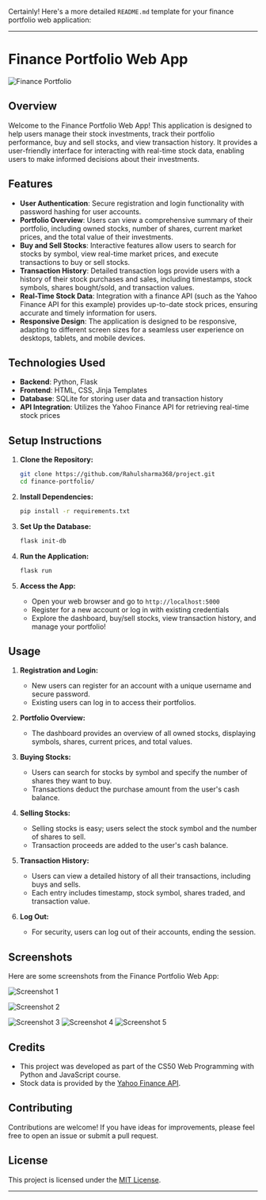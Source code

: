 Certainly! Here's a more detailed `README.md` template for your finance portfolio web application:

---

# Finance Portfolio Web App

![Finance Portfolio](screenshots/screenshot1.png)

## Overview
Welcome to the Finance Portfolio Web App! This application is designed to help users manage their stock investments, track their portfolio performance, buy and sell stocks, and view transaction history. It provides a user-friendly interface for interacting with real-time stock data, enabling users to make informed decisions about their investments.

## Features
- **User Authentication**: Secure registration and login functionality with password hashing for user accounts.
- **Portfolio Overview**: Users can view a comprehensive summary of their portfolio, including owned stocks, number of shares, current market prices, and the total value of their investments.
- **Buy and Sell Stocks**: Interactive features allow users to search for stocks by symbol, view real-time market prices, and execute transactions to buy or sell stocks.
- **Transaction History**: Detailed transaction logs provide users with a history of their stock purchases and sales, including timestamps, stock symbols, shares bought/sold, and transaction values.
- **Real-Time Stock Data**: Integration with a finance API (such as the Yahoo Finance API for this example) provides up-to-date stock prices, ensuring accurate and timely information for users.
- **Responsive Design**: The application is designed to be responsive, adapting to different screen sizes for a seamless user experience on desktops, tablets, and mobile devices.

## Technologies Used
- **Backend**: Python, Flask
- **Frontend**: HTML, CSS, Jinja Templates
- **Database**: SQLite for storing user data and transaction history
- **API Integration**: Utilizes the Yahoo Finance API for retrieving real-time stock prices

## Setup Instructions
1. **Clone the Repository:**
   ```bash
   git clone https://github.com/Rahulsharma368/project.git
   cd finance-portfolio/
   ```

2. **Install Dependencies:**
   ```bash
   pip install -r requirements.txt
   ```

3. **Set Up the Database:**
   ```bash
   flask init-db
   ```

4. **Run the Application:**
   ```bash
   flask run
   ```

5. **Access the App:**
   - Open your web browser and go to `http://localhost:5000`
   - Register for a new account or log in with existing credentials
   - Explore the dashboard, buy/sell stocks, view transaction history, and manage your portfolio!

## Usage
1. **Registration and Login:**
   - New users can register for an account with a unique username and secure password.
   - Existing users can log in to access their portfolios.

2. **Portfolio Overview:**
   - The dashboard provides an overview of all owned stocks, displaying symbols, shares, current prices, and total values.

3. **Buying Stocks:**
   - Users can search for stocks by symbol and specify the number of shares they want to buy.
   - Transactions deduct the purchase amount from the user's cash balance.

4. **Selling Stocks:**
   - Selling stocks is easy; users select the stock symbol and the number of shares to sell.
   - Transaction proceeds are added to the user's cash balance.

5. **Transaction History:**
   - Users can view a detailed history of all their transactions, including buys and sells.
   - Each entry includes timestamp, stock symbol, shares traded, and transaction value.

6. **Log Out:**
   - For security, users can log out of their accounts, ending the session.

## Screenshots
Here are some screenshots from the Finance Portfolio Web App:

![Screenshot 1](screenshots/screenshot1.png)

![Screenshot 2](screenshots/screenshot2.png)

![Screenshot 3](screenshots/screenshot3.png)
![Screenshot 4](screenshots/screenshot4.png)
![Screenshot 5](screenshots/screenshot5.png)
## Credits
- This project was developed as part of the CS50 Web Programming with Python and JavaScript course.
- Stock data is provided by the [Yahoo Finance API](https://www.yahoo.com/).

## Contributing
Contributions are welcome! If you have ideas for improvements, please feel free to open an issue or submit a pull request.

## License
This project is licensed under the [MIT License](LICENSE).

---


